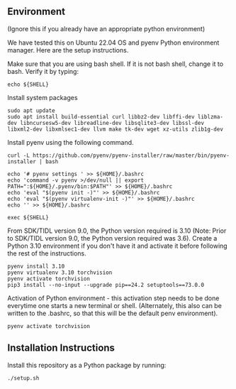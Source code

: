 ## Environment
(Ignore this if you already have an appropriate python environment)

We have tested this on Ubuntu 22.04 OS and pyenv Python environment manager. Here are the setup instructions.

Make sure that you are using bash shell. If it is not bash shell, change it to bash. Verify it by typing:
```
echo ${SHELL}
```

Install system packages
```
sudo apt update
sudo apt install build-essential curl libbz2-dev libffi-dev liblzma-dev libncursesw5-dev libreadline-dev libsqlite3-dev libssl-dev libxml2-dev libxmlsec1-dev llvm make tk-dev wget xz-utils zlib1g-dev
```

Install pyenv using the following command.
```
curl -L https://github.com/pyenv/pyenv-installer/raw/master/bin/pyenv-installer | bash

echo '# pyenv settings ' >> ${HOME}/.bashrc
echo 'command -v pyenv >/dev/null || export PATH=":${HOME}/.pyenv/bin:$PATH"' >> ${HOME}/.bashrc
echo 'eval "$(pyenv init -)"' >> ${HOME}/.bashrc
echo 'eval "$(pyenv virtualenv-init -)"' >> ${HOME}/.bashrc
echo '' >> ${HOME}/.bashrc

exec ${SHELL}
```

From SDK/TIDL version 9.0, the Python version required is 3.10 (Note: Prior to SDK/TIDL version 9.0, the Python version required was 3.6). Create a Python 3.10 environment if you don't have it and activate it before following the rest of the instructions.
```
pyenv install 3.10
pyenv virtualenv 3.10 torchvision
pyenv activate torchvision
pip3 install --no-input --upgrade pip==24.2 setuptools==73.0.0
```

Activation of Python environment - this activation step needs to be done everytime one starts a new terminal or shell. (Alternately, this also can be written to the .bashrc, so that this will be the default penv environment).
```
pyenv activate torchvision
```


## Installation Instructions
Install this repository as a Python package by running:
```
./setup.sh
```
